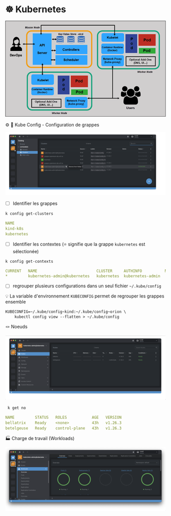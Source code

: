 # :wheel_of_dharma: Kubernetes

![image](images/full-kubernetes-model-architecture.png)


:gear: :ice_cube: Kube Config - Configuration de grappes

<img src=images/Lens_Config.png width='' height='' > </img>

- [ ] Identifier les grappes

```
k config get-clusters
```
```yaml
NAME
kind-k8s
kubernetes
```

- [ ] Identifier les contextes (:star: signifie que la grappe `kubernetes` est sélectionée)

```
k config get-contexts
```
```yaml
CURRENT   NAME                          CLUSTER     AUTHINFO          NAMESPACE
*         kubernetes-admin@kubernetes   kubernetes  kubernetes-admin   
```

- [ ] regrouper plusieurs configurations dans un seul fichier `~/.kube/config`

:bulb: La variable d'environnement `KUBECONFIG` permet de regrouper les grappes ensemble

```
KUBECONFIG=~/.kube/config~kind:~/.kube/config~orion \
    kubectl config view --flatten > ~/.kube/config
```


:knot: Noeuds

<img src=images/Lens_Nodes.png width='' height='' > </img>

```
 k get no
```
```yaml
NAME         STATUS   ROLES           AGE   VERSION
bellatrix    Ready    <none>          43h   v1.26.3
betelgeuse   Ready    control-plane   43h   v1.26.3
```

:factory: Charge de travail (Workloads)


<img src=images/Lens_Workloads.png width='' height='' > </img>
